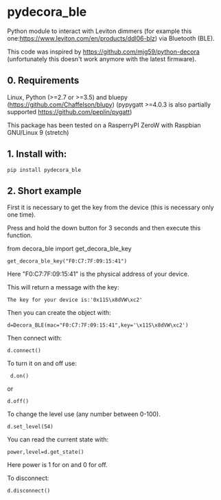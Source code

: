 # pydecora_ble

Python module to interact with Leviton dimmers (for example this one:https://www.leviton.com/en/products/ddl06-blz) via Bluetooth (BLE).

This code was inspired by https://github.com/mjg59/python-decora (unfortunately this doesn't work anymore with the latest firmware).

## 0. Requirements
Linux, Python (>=2.7 or >=3.5) and  bluepy (https://github.com/Chaffelson/blupy)
(pypygatt >=4.0.3 is also partially supported https://github.com/peplin/pygatt)

This package has been tested on a RasperryPI ZeroW with Raspbian GNU/Linux 9 (stretch)

## 1. Install with:

`pip install pydecora_ble`

## 2. Short example


First it is necessary to get the key from the device (this is necessary only one time).

Press and hold the down button for 3 seconds and then execute this function.

from decora_ble import get_decora_ble_key

`get_decora_ble_key("F0:C7:7F:09:15:41")`

Here "F0:C7:7F:09:15:41" is the physical address of your device.

This will return a message with the key:

`The key for your device is:'0x11S\x8dVW\xc2'`

Then you can create the object with:

`d=Decora_BLE(mac="F0:C7:7F:09:15:41",key='\x11S\x8dVW\xc2')`

Then connect with:

`d.connect()`

To turn it on and off use:

` d.on()`

or

`d.off()`

To change the level use (any number between 0-100).

`d.set_level(54)`

You can read the current state with:

`power,level=d.get_state()`

Here power is 1 for on and 0 for off.

To disconnect:

`d.disconnect()`


